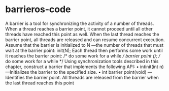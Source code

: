 # barrieros-code
A barrier is a tool for synchronizing the activity of a number of threads. When a thread reaches a barrier point, it cannot proceed until all other threads have reached this point as well. When the last thread reaches the barrier point, all threads are released and can resume concurrent execution. Assume that the barrier is initialized to N —the number of threads that must wait at the barrier point: init(N);
 Each thread then performs some work until it reaches the barrier point: 
/* do some work for a while */ barrier point ();
 /* do some work for a while */ 
Using synchronization tools described in this chapter, construct a barrier that implements the following API:
 • intinit(int n) —Initializes the barrier to the specified size. 
• int barrier point(void) —Identifies the barrier point.
  All threads are released from the barrier when the last thread reaches this point
